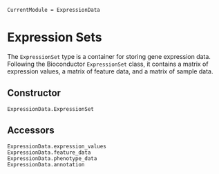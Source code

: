 ```@meta
CurrentModule = ExpressionData
```

# Expression Sets
The `ExpressionSet` type is a container for storing gene expression data. Following the Bioconductor `ExpressionSet` class, it contains a matrix of expression values, a matrix of feature data, and a matrix of sample data.

## Constructor
```@docs
ExpressionData.ExpressionSet
```

## Accessors
```@docs
ExpressionData.expression_values
ExpressionData.feature_data
ExpressionData.phenotype_data
ExpressionData.annotation
```

